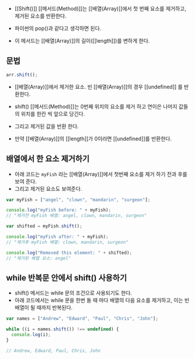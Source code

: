 - [[Shift()]] [[메서드(Method)]]는 [[배열(Array)]]에서 첫 번째 요소를 제거하고, 제거된 요소를 반환한다.
- 파이썬의 pop()과 같다고 생각하면 된다.

- 이 메서드는 [[배열(Array)]]의 길이([[length]])를 변하게 한다.


## 문법

```js
arr.shift();
```


- [[배열(Array)]]에서 제거한 요소. 빈 [[배열(Array)]]의 경우 [[undefined]] 를 반환한다.

- shift() [[메서드(Method)]]는 0번째 위치의 요소를 제거 하고 연이은 나머지 값들의 위치를 한칸 씩 앞으로 당긴다.

- 그리고 제거된 값을 반환 한다.
- 만약 [[배열(Array)]]의 [[length]]가 0이라면 [[undefined]]를 반환한다.


## 배열에서 한 요소 제거하기

- 아래 코드는 `myFish` 라는 [[배열(Array)]]에서 첫번째 요소를 제거 하기 전과 후를 보여 준다.
- 그리고 제거된 요소도 보여준다.

```js
var myFish = ["angel", "clown", "mandarin", "surgeon"];

console.log("myFish before: " + myFish);
// "제거전 myFish 배열: angel, clown, mandarin, surgeon"

var shifted = myFish.shift();

console.log("myFish after: " + myFish);
// "제거후 myFish 배열: clown, mandarin, surgeon"

console.log("Removed this element: " + shifted);
// "제거된 배열 요소: angel"
```

## while 반복문 안에서 shift() 사용하기

- shift() 메서드는 while 문의 조건으로 사용되기도 한다. 
- 아래 코드에서는 while 문을 한번 돌 때 마다 배열의 다음 요소를 제거하고, 이는 빈 배열이 될 때까지 반복된다.

```js
var names = ["Andrew", "Edward", "Paul", "Chris", "John"];

while ((i = names.shift()) !== undefined) {
  console.log(i);
}

// Andrew, Edward, Paul, Chris, John
```